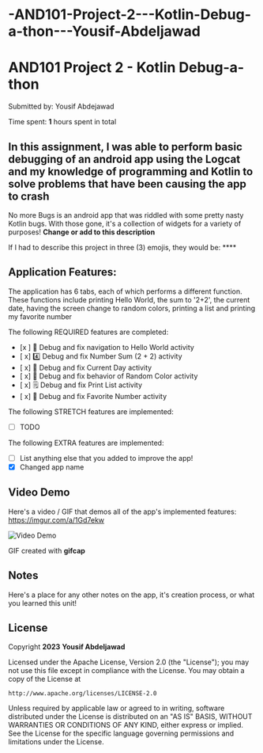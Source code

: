 # -AND101-Project-2---Kotlin-Debug-a-thon---Yousif-Abdeljawad
# AND101 Project 2 - Kotlin Debug-a-thon

Submitted by: Yousif Abdejawad

Time spent: **1** hours spent in total

## In this assignment, I was able to perform basic debugging of an android app using the Logcat and my knowledge of programming and Kotlin to solve problems that have been causing the app to crash

No more Bugs is an android app that was riddled with some pretty nasty Kotlin bugs.  With those gone, it's a collection of widgets for a variety of purposes!  **Change or add to this description**

If I had to describe this project in three (3) emojis, they would be: ****

## Application Features:
The application has 6 tabs, each of which performs a different function. These functions include printing Hello World, the sum to '2+2', the current date, having the screen change to random colors, printing a list and printing my favorite number

<!-- (This is a comment) Please be sure to change the [ ] to [x] for any features you completed.  If a feature is not checked [x], you might miss the points for that item! -->

The following REQUIRED features are completed:

- [x ] 👋 Debug and fix navigation to Hello World activity
- [ x] 4️⃣ Debug and fix Number Sum (2 + 2) activity
- [ x] 📅 Debug and fix Current Day activity 
- [ x] 🌈 Debug and fix behavior of Random Color activity
- [ x] 🗒️ Debug and fix Print List activity
- [ x] 💯 Debug and fix Favorite Number activity

The following STRETCH features are implemented:

- [ ] TODO

The following EXTRA features are implemented:

- [ ] List anything else that you added to improve the app!
- [x] Changed app name
## Video Demo

Here's a video / GIF that demos all of the app's implemented features:
https://imgur.com/a/1Gd7ekw

<img src='http://i.imgur.com/link/to/your/gif/file.gif' title='Video Demo' width='' alt='Video Demo' />

GIF created with **gifcap**

<!-- Recommended tools:
- [Kap](https://getkap.co/) for macOS
- [ScreenToGif](https://www.screentogif.com/) for Windows
- [peek](https://github.com/phw/peek) for Linux. -->

## Notes

Here's a place for any other notes on the app, it's creation process, or what you learned this unit!

## License

Copyright **2023** **Yousif Abdeljawad**

Licensed under the Apache License, Version 2.0 (the "License");
you may not use this file except in compliance with the License.
You may obtain a copy of the License at

    http://www.apache.org/licenses/LICENSE-2.0

Unless required by applicable law or agreed to in writing, software
distributed under the License is distributed on an "AS IS" BASIS,
WITHOUT WARRANTIES OR CONDITIONS OF ANY KIND, either express or implied.
See the License for the specific language governing permissions and
limitations under the License.
